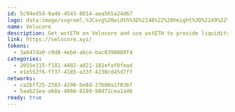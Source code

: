```yaml
---
id: 5c94e45d-9a46-4543-8014-aea565a24d67
logo: data:image/svg+xml,%3Csvg%20width%3D%2248%22%20height%3D%2249%22%20viewBox%3D%220%200%2048%2049%22%20fill%3D%22none%22%20xmlns%3D%22http%3A%2F%2Fwww.w3.org%2F2000%2Fsvg%22%3E%0A%3Cpath%20d%3D%22M24%2048.6653C37.2548%2048.6653%2048%2037.9201%2048%2024.6653C48%2011.4104%2037.2548%200.665283%2024%200.665283C10.7452%200.665283%200%2011.4104%200%2024.6653C0%2037.9201%2010.7452%2048.6653%2024%2048.6653Z%22%20fill%3D%22black%22%2F%3E%0A%3Cpath%20d%3D%22M24.1371%2036.4485C23.3914%2036.4485%2022.6624%2036.6676%2022.0424%2037.0782C21.4223%2037.489%2020.9392%2038.0728%2020.6538%2038.7558C20.3684%2039.4387%2020.2937%2040.1903%2020.4391%2040.9154C20.5846%2041.6403%2020.9438%2042.3064%2021.471%2042.8291C21.9983%2043.3518%2022.6702%2043.7078%2023.4015%2043.852C24.133%2043.9962%2024.891%2043.9222%2025.58%2043.6393C26.269%2043.3564%2026.8578%2042.8774%2027.2721%2042.2627C27.6864%2041.6479%2027.9075%2040.9253%2027.9075%2040.1862C27.9075%2039.1948%2027.5103%2038.2442%2026.8031%2037.5432C26.0961%2036.8423%2025.1371%2036.4485%2024.1371%2036.4485Z%22%20fill%3D%22white%22%2F%3E%0A%3Cpath%20d%3D%22M38.1201%2021.2932C37.3745%2021.2932%2036.6454%2021.5124%2036.0253%2021.923C35.4053%2022.3338%2034.9221%2022.9175%2034.6368%2023.6006C34.3514%2024.2835%2034.2767%2025.0351%2034.4222%2025.76C34.5677%2026.4852%2034.9268%2027.1511%2035.4541%2027.6739C35.9813%2028.1966%2036.6531%2028.5526%2037.3847%2028.6968C38.1159%2028.8411%2038.874%2028.767%2039.5631%2028.4842C40.252%2028.2013%2040.8409%2027.7222%2041.2552%2027.1075C41.6695%2026.4927%2041.8905%2025.7701%2041.8905%2025.0309C41.8905%2024.0396%2041.4934%2023.0888%2040.7861%2022.3879C40.0792%2021.6871%2039.1202%2021.2932%2038.1201%2021.2932Z%22%20fill%3D%22white%22%2F%3E%0A%3Cpath%20d%3D%22M9.87989%2021.2932C9.1342%2021.2932%208.40523%2021.5124%207.78517%2021.923C7.16512%2022.3338%206.6819%2022.9175%206.39653%2023.6006C6.11115%2024.2835%206.03643%2025.0351%206.18198%2025.76C6.32745%2026.4852%206.68656%2027.1511%207.21381%2027.6739C7.74113%2028.1966%208.41294%2028.5526%209.14436%2028.6968C9.87577%2028.8411%2010.6338%2028.767%2011.3228%2028.4842C12.0118%2028.2013%2012.6006%2027.7222%2013.0149%2027.1075C13.4292%2026.4927%2013.6503%2025.7701%2013.6503%2025.0309C13.6503%2024.0396%2013.2531%2023.0888%2012.546%2022.3879C11.8389%2021.6871%2010.8799%2021.2932%209.87989%2021.2932Z%22%20fill%3D%22white%22%2F%3E%0A%3Cpath%20d%3D%22M24.1391%2012.8799C24.885%2012.8814%2025.6149%2012.6634%2026.2358%2012.2537C26.8569%2011.8439%2027.3413%2011.2607%2027.628%2010.5778C27.9145%209.89496%2027.9902%209.14318%2027.8455%208.41765C27.701%207.69212%2027.3425%207.02539%2026.8154%206.50189C26.2885%205.97846%2025.6167%205.6217%2024.885%205.47689C24.1535%205.33199%2023.395%205.40561%2022.7055%205.68828C22.0162%205.97096%2021.4268%206.44998%2021.0123%207.06482C20.5975%207.67964%2020.3762%208.40259%2020.3762%209.14219C20.3762%2010.1322%2020.7724%2011.0817%2021.4778%2011.7825C22.1834%2012.4832%2023.1403%2012.8779%2024.1391%2012.8799Z%22%20fill%3D%22white%22%2F%3E%0A%3Cpath%20d%3D%22M32.7159%2029.8583C31.367%2028.5129%2030.6101%2026.6932%2030.6101%2024.7964C30.6101%2022.8997%2031.367%2021.0799%2032.7159%2019.7347C33.2417%2019.2112%2033.5993%2018.5453%2033.7436%2017.8208C33.888%2017.0959%2033.8124%2016.3452%2033.5265%2015.6631C33.2408%2014.981%2032.7575%2014.3981%2032.1378%2013.9881C31.5181%2013.578%2030.7896%2013.3592%2030.0445%2013.3592C29.2995%2013.3592%2028.5711%2013.578%2027.9514%2013.9881C27.3316%2014.3981%2026.8483%2014.981%2026.5626%2015.6631C26.2768%2016.3452%2026.2013%2017.0959%2026.3455%2017.8208C26.4897%2018.5453%2026.8475%2019.2112%2027.3732%2019.7347C28.0507%2020.4001%2028.5886%2021.1921%2028.9557%2022.0648C29.3226%2022.9375%2029.5116%2023.8737%2029.5116%2024.8192C29.5116%2025.7647%2029.3226%2026.7008%2028.9557%2027.5735C28.5886%2028.4462%2028.0507%2029.2382%2027.3732%2029.9037C26.8475%2030.4269%2026.4897%2031.0931%2026.3455%2031.8176C26.2013%2032.5423%2026.2768%2033.293%2026.5626%2033.9753C26.8483%2034.6574%2027.3316%2035.2402%2027.9514%2035.6502C28.5711%2036.0603%2029.2995%2036.2792%2030.0445%2036.2792C30.7896%2036.2792%2031.5181%2036.0603%2032.1378%2035.6502C32.7575%2035.2402%2033.2408%2034.6574%2033.5265%2033.9753C33.8124%2033.293%2033.888%2032.5423%2033.7436%2031.8176C33.5993%2031.0931%2033.2417%2030.4269%2032.7159%2029.9037V29.8583Z%22%20fill%3D%22white%22%2F%3E%0A%3Cpath%20d%3D%22M21.8626%2032.0373C21.8587%2031.0558%2021.47%2030.1144%2020.7789%2029.4117C19.4301%2028.0665%2018.673%2026.2467%2018.673%2024.3499C18.673%2022.4531%2019.4301%2020.6334%2020.7789%2019.288C21.3048%2018.7648%2021.6623%2018.0988%2021.8066%2017.3741C21.9509%2016.6495%2021.8753%2015.8987%2021.5895%2015.2166C21.3038%2014.5344%2020.8204%2013.9516%2020.2007%2013.5416C19.581%2013.1315%2018.8527%2012.9126%2018.1076%2012.9126C17.3624%2012.9126%2016.6341%2013.1315%2016.0144%2013.5416C15.3947%2013.9516%2014.9114%2014.5344%2014.6256%2015.2166C14.3398%2015.8987%2014.2642%2016.6495%2014.4085%2017.3741C14.5529%2018.0988%2014.9104%2018.7648%2015.4362%2019.288C16.1126%2019.9535%2016.6495%2020.745%2017.0158%2021.617C17.3821%2022.489%2017.5707%2023.4243%2017.5707%2024.3689C17.5707%2025.3135%2017.3821%2026.2488%2017.0158%2027.1208C16.6495%2027.9928%2016.1126%2028.7842%2015.4362%2029.4496C15.0021%2029.8866%2014.6832%2030.4228%2014.5076%2031.011C14.332%2031.599%2014.305%2032.2208%2014.429%2032.8217C14.5532%2033.4226%2014.8244%2033.9839%2015.2191%2034.4563C15.6138%2034.9287%2016.1196%2035.2973%2016.6921%2035.5301C17.2645%2035.7629%2017.8858%2035.8525%2018.5014%2035.7909C19.1169%2035.7292%2019.7078%2035.5185%2020.2217%2035.1771C20.7357%2034.8357%2021.1571%2034.3742%2021.4485%2033.8331C21.74%2033.2922%2021.8928%2032.6884%2021.8932%2032.0751L21.8626%2032.0373Z%22%20fill%3D%22white%22%2F%3E%0A%3C%2Fsvg%3E%0A
name: Velocore
description: Get wstETH on Velocore and use wstETH to provide liquidity for rewards.
link: https://velocore.xyz/
tokens:
  - 3a647da0-c0d8-4ebd-abce-bac0390880f4
categories:
  - 2055e115-f181-4402-a021-181efaf0fead
  - e1e552f6-ff37-4185-a33f-4230cd45d7ff
networks:
  - ca2bff25-2583-4290-be8d-27b00a1f836f
  - 5aab21ea-a68a-4666-8188-98d71cea1a46
ready: true
---
```

